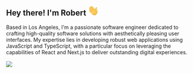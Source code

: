 ## Hey there! I'm Robert <img src="wave.gif" width="30px">

Based in Los Angeles, I'm a passionate software engineer dedicated to crafting high-quality software solutions with aesthetically pleasing user interfaces. My expertise lies in developing robust web applications using JavaScript and TypeScript, with a particular focus on leveraging the capabilities of React and Next.js to deliver outstanding digital experiences.

<!--
<a href="#">
  <img align="center" src="https://github-readme-stats.vercel.app/api?username=robertxluo&show_icons=true&theme=algolia" />
</a>
-->

<a href="#">
  <img align="center" src="https://github-readme-stats.vercel.app/api/top-langs?username=robertxluo&layout=compact&show_icons=true&theme=algolia&count_private=true&langs_count=8" />
</a>

<!--
**robertxluo/robertxluo** is a ✨ _special_ ✨ repository because its `README.md` (this file) appears on your GitHub profile.

Here are some ideas to get you started:

- 🔭 I’m currently working on ...
- 🌱 I’m currently learning ...
- 👯 I’m looking to collaborate on ...
- 🤔 I’m looking for help with ...
- 💬 Ask me about ...
- 📫 How to reach me: ...
- 😄 Pronouns: ...
- ⚡ Fun fact: ...
-->
